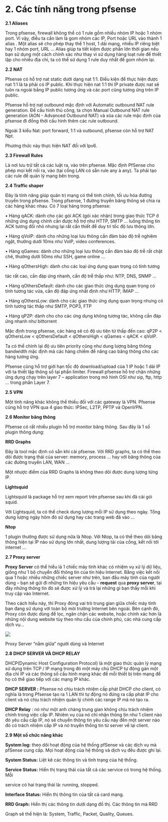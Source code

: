# 2. Các tính năng trong pfsense



**2.1 Aliases**

Trong pfsense, firewall không thể có 1 rule gồm nhiều nhóm IP hoặc 1 nhóm port. Vì vậy, điều ta cần làm là gom nhóm các IP, Port hoặc URL vào thành 1 alias . Một alias sẽ cho phép thay thế 1 host, 1 dải mạng, nhiều IP riêng biệt hay 1 nhóm port, URL … Alias giúp ta tiết kiệm được phần lớn thời gian nếu bạn sử dụng một cách chính xác như thay vì sử dụng hàng loạt rule để thiết lập cho nhiều địa chỉ, ta có thể sử dụng 1 rule duy nhất để gom nhóm lại.

**2.2 NAT**

Pfsense có hỗ trợ nat static dưới dạng nat 1:1. Điều kiện để thực hiện được nat 1:1 là ta phải có IP public. Khi thực hiện nat 1:1 thì IP private được nat sẽ luôn ra ngoài bằng IP public tương ứng và các port cũng tương ứng trên IP public.

Pfsense hỗ trợ nat outbound mặc định với Automatic outbound NAT rule generation. Để cấu hình thủ công, ta chọn Manual Outbound NAT rule generation \(AON - Advanced Outbound NAT\) và xóa các rule mặc định của pfsense đi đồng thời cấu hình thêm các rule outbound.

Ngoài 3 kiểu Nat: port forward, 1:1 và outbound, pfsense còn hỗ trợ NAT Npt.

Phương thức này thực hiện NAT đối với Ipv6.  


**2.3 Firewall Rules**

Là nơi lưu trữ tất cả các luật ra, vào trên pfsense. Mặc định PfSense cho phép mọi kết nối ra, vào \(tại cổng LAN có sẵn rule any à any\). Ta phải tạo các rule để quản lý mạng bên trong.

**2.4 Traffic shaper**

Đây là tính năng giúp quản trị mạng có thể tinh chỉnh, tối ưu hóa đường truyền trong pfsense. Trong pfsense, 1 đường truyền băng thông sẽ chia ra các hàng khác nhau. Có 7 loại hàng trong pfsense:

•       Hàng qACK: dành cho các gói ACK \(gói xác nhận\) trong giao thức TCP ở những ứng dụng chính cần được hỗ trợ như HTTP, SMTP … luồng thông tin ACK tương đối nhỏ nhưng lại rất cần thiết để duy trì tốc độ lưu thông lớn.

•       Hàng qVoIP: dành cho những loại lưu thông cần đảm bảo độ trễ nghiêm ngặt, thường dưới 10ms như VoIP, video conferences.

•       Hàng qGames: dành cho những loại lưu thông cần đảm bảo độ trễ rất chặt chẽ, thường dưới 50ms như SSH, game online …

•       Hàng qOthersHigh: dành cho các loại ứng dụng quan trọng có tính tương

tác rất cao, cần đáp ứng nhanh, cần độ trễ thấp như: NTP, DNS, SNMP …

•       Hàng qOthersDefault: dành cho các giao thức ứng dụng quan trọng có tính tương tác vừa, cần độ đáp ứng nhất định như HTTP, IMAP …

•       Hàng qOthersLow: dành cho các giao thức ứng dụng quan trọng nhưng có tính tương tác thấp như SMTP, POP3, FTP

•       Hàng qP2P: dành cho cho các ứng dụng không tương tác, không cần đáp ứng nhanh như bittorrent

Mặc định trong pfsense, các hàng sẽ có độ ưu tiên từ thấp đến cao: qP2P &lt; qOthersLow &lt; qOthersDefault &lt; qOthersHigh &lt; qGames &lt; qACK &lt; qVoIP.  


Ta có thể chỉnh lại độ ưu tiên priority cũng như dung lượng băng thông bandwidth mặc định mà các hàng chiếm để nâng cao băng thông cho các hàng tương ứng.

Pfsense cũng hỗ trợ giới hạn tốc độ download/upload của 1 IP hoặc 1 dải IP với ta thiết lập thông số tại phần limiter. Firewall pfsense hỗ trợ chặn những ứng dụng chạy trên layer 7 – application trong mô hình OSI như sip, ftp, http … trong phần Layer 7.

**2.5 VPN**

Một tính năng khác không thể thiếu đối với các gateway là VPN. Pfsense cũng hỗ trợ VPN qua 4 giao thức: IPSec, L2TP, PPTP và OpenVPN.

**2.6 Monitor băng thông**

Pfsense có rất nhiều plugin hỗ trợ monitor băng thông. Sau đây là 1 số plugin thông dụng:

**RRD Graphs**

Đây là tool mặc định có sẵn khi cài pfsense. Với RRD graphs, ta có thể theo dõi được trạng thái của server: memory, process … hay với băng thông của các đường truyền LAN, WAN …

Một nhược điểm của RRD Graphs là không theo dõi được dung lượng từng IP.

**Lightsquid**

Lightsquid là package hỗ trợ xem report trên pfsense sau khi đã cài gói squid.

Với Lightsquid, ta có thể check dung lượng mỗi IP sử dụng theo ngày. Tổng dung lượng ngày hôm đó sử dụng hay các trang web đã vào …

**Ntop**

1 plugin thường được sử dụng nữa là Ntop. Với Ntop, ta có thể theo dõi băng thông hiện tại IP nào sử dụng lớn nhất, dung lượng tải của cổng, kết nối tới internet …  


**2.7 Proxy server**

**Proxy Server** có thể hiểu là 1 chiếc máy tính khác có nhiệm vụ xử lý dữ liệu, giống như 1 bộ chuyển đổi thông tin của tín hiệu Internet. Bằng việc kết nối qua 1 hoặc nhiều những chiếc server như trên, ban đầu máy tính của người dùng – bạn sẽ gửi đi những tín hiệu yêu cầu – **request** qua **proxy server**, tại đây những thông tin đó sẽ được xử lý và trả lại những gì bạn thấy mỗi khi truy cập vào Internet.

Theo cách hiểu này, thì Proxy đóng vai trò trung gian giữa chiếc máy tính bạn đang sử dụng với toàn bộ môi trường Internet bên ngoài. Bên cạnh đó, Proxy còn được dùng để lọc, ngăn chặn các website, hoặc chính xác hơn là những nội dung website tùy theo nhu cầu của chính phú, các nhà cung cấp dịch vụ…

![](file:///C:/Users/DAICHI~1/AppData/Local/Temp/msohtmlclip1/01/clip_image002.jpg)

Proxy Server “nằm giữa” người dùng và Internet

**2.8 DHCP SERVER VÀ DHCP RELAY**

DHCP\(Dynamic Host Configuration Protocol\) là một giao thức quản lý mạng sử dụng trên TCP / IP mạng trong đó một máy chủ DHCP tự động gán một địa chỉ IP và các thông số cấu hình mạng khác để mỗi thiết bị trên mạng để họ có thể giao tiếp với các mạng IP khác.  


**DHCP SERVER :** Pfsense nó chịu trách nhiệm cấp phát DHCP cho client, có nghĩa là trong Pfsense tạo ra 1 LAN thì tự động nó đứng ra cấp phát IP cho client và nó chịu trách nhiệm quản lý chính các range IP mà nó tạo ra.

**DHCP Relay** : nó như một anh chàng trung gian không chịu trách nhiệm chính trong việc cấp IP. Nhiêm vụ của nó chỉ nhận thông tin như 1 client nào đó yêu cầu cấp IP, nó sẽ chuyển thông tin yêu cầu này đến một server nào đó có trách nhiệm cấp IP và nó truyền thồng tin từ server về lại client.

**2.9 Một số chức năng khác**

**System log:** theo dõi hoạt động của hệ thống pfSense và các dịch vụ mà pfSense cung cấp. Mọi hoạt động của hệ thống và dịch vụ đều được ghi lại.

**System Status:** Liệt kê các thông tin và tình trạng của hệ thống.

**Service Status:** Hiển thị trạng thái của tất cả các service có trong hệ thống. Mỗi

service có hai trạng thái là: running, stopped.

**Interface Status:** Hiển thị thông tin của tất cả card mạng.

**RRD Graph:** Hiển thị các thông tin dưới dạng đồ thị. Các thông tin mà RRD

Graph sẽ thể hiện là: System, Traffic, Packet, Quality, Queues.

